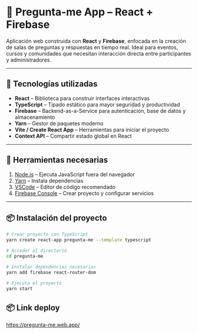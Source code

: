 # 🧠 Pregunta-me App – React + Firebase

Aplicación web construida con **React** y **Firebase**, enfocada en la creación de salas de preguntas y respuestas en tiempo real. Ideal para eventos, cursos y comunidades que necesitan interacción directa entre participantes y administradores.



---

## 🚀 Tecnologías utilizadas

- **React** – Biblioteca para construir interfaces interactivas
- **TypeScript** – Tipado estático para mayor seguridad y productividad
- **Firebase** – Backend-as-a-Service para autenticación, base de datos y almacenamiento
- **Yarn** – Gestor de paquetes moderno
- **Vite / Create React App** – Herramientas para iniciar el proyecto
- **Context API** – Compartir estado global en React

---

## 🧰 Herramientas necesarias

1. [Node.js](https://nodejs.org/) – Ejecuta JavaScript fuera del navegador
2. [Yarn](https://classic.yarnpkg.com/lang/en/docs/install/) – Instala dependencias
3. [VSCode](https://code.visualstudio.com/) – Editor de código recomendado
4. [Firebase Console](https://console.firebase.google.com/) – Crear proyecto y configurar servicios

---

## 📦 Instalación del proyecto

```bash
# Crear proyecto con TypeScript
yarn create react-app pregunta-me --template typescript

# Acceder al directorio
cd pregunta-me

# Instalar dependencias necesarias
yarn add firebase react-router-dom

# Ejecuta el proyecto
yarn start

```

## 📦 Link deploy

https://pregunta-me.web.app/